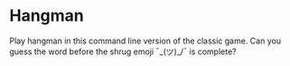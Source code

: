 # Hangman

Play hangman in this command line version of the classic game.
Can you guess the word before the shrug emoji ¯\_(ツ)_/¯ is complete?

